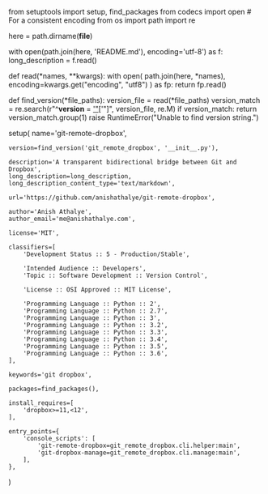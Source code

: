 from setuptools import setup, find_packages
from codecs import open # For a consistent encoding
from os import path
import re


here = path.dirname(__file__)


with open(path.join(here, 'README.md'), encoding='utf-8') as f:
    long_description = f.read()


def read(*names, **kwargs):
    with open(
        path.join(here, *names),
        encoding=kwargs.get("encoding", "utf8")
    ) as fp:
        return fp.read()


def find_version(*file_paths):
    version_file = read(*file_paths)
    version_match = re.search(r"^__version__ = ['\"]([^'\"]*)['\"]",
                              version_file, re.M)
    if version_match:
        return version_match.group(1)
    raise RuntimeError("Unable to find version string.")


setup(
    name='git-remote-dropbox',

    version=find_version('git_remote_dropbox', '__init__.py'),

    description='A transparent bidirectional bridge between Git and Dropbox',
    long_description=long_description,
    long_description_content_type='text/markdown',

    url='https://github.com/anishathalye/git-remote-dropbox',

    author='Anish Athalye',
    author_email='me@anishathalye.com',

    license='MIT',

    classifiers=[
        'Development Status :: 5 - Production/Stable',

        'Intended Audience :: Developers',
        'Topic :: Software Development :: Version Control',

        'License :: OSI Approved :: MIT License',

        'Programming Language :: Python :: 2',
        'Programming Language :: Python :: 2.7',
        'Programming Language :: Python :: 3',
        'Programming Language :: Python :: 3.2',
        'Programming Language :: Python :: 3.3',
        'Programming Language :: Python :: 3.4',
        'Programming Language :: Python :: 3.5',
        'Programming Language :: Python :: 3.6',
    ],

    keywords='git dropbox',

    packages=find_packages(),

    install_requires=[
        'dropbox>=11,<12',
    ],

    entry_points={
        'console_scripts': [
            'git-remote-dropbox=git_remote_dropbox.cli.helper:main',
            'git-dropbox-manage=git_remote_dropbox.cli.manage:main',
        ],
    },
)
